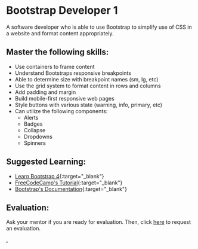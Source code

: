 # Bootstrap Developer 1

A software developer who is able to use Bootstrap to simplify use of CSS in a website and format content appropriately.

## Master the following skills:

* Use containers to frame content
* Understand Bootstraps responsive breakpoints
* Able to determine size with breakpoint names (sm, lg, etc)
* Use the grid system to format content in rows and columns
* Add padding and margin
* Build mobile-first responsive web pages
* Style buttons with various state (warning, info, primary, etc)
* Can utilize the following components:
  * Alerts
  * Badges
  * Collapse
  * Dropdowns
  * Spinners
  
## Suggested Learning:
* [Learn Bootstrap 4](https://www.freecodecamp.org/news/want-to-learn-bootstrap-4-heres-our-free-10-part-course-happy-easter-35c004dc45a4/){:target="_blank"}
* [FreeCodeCamp's Tutorial](https://www.freecodecamp.org/news/the-best-bootstrap-examples/){:target="_blank"}
* [Bootstrap's Documentation](https://getbootstrap.com/docs/4.4/getting-started/introduction/){:target="_blank"}

## Evaluation:

Ask your mentor if you are ready for evaluation. Then, click [here](https://calendly.com/codex-evaluations/2?a1=Bootstrap%20Developer%201&a2=66Pz-G6UScWSrbCUxsHuSg) to request an evaluation.

[.](level-2)